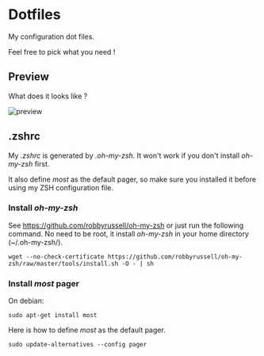 Dotfiles
========

My configuration dot files.

Feel free to pick what you need !

Preview
-------

What does it looks like ?

![preview](https://raw.github.com/dwogsi/dotfiles/master/preview.png)


.zshrc
------

My *.zshrc* is generated by *.oh-my-zsh*. It won't work if you don't install *oh-my-zsh* first.

It also define *most* as the default pager, so make sure you installed it before using my ZSH configuration file.

### Install *oh-my-zsh*

See https://github.com/robbyrussell/oh-my-zsh or just
run the following command. No need to be root, it install
*oh-my-zsh* in your home directory (~/.oh-my-zsh/).

    wget --no-check-certificate https://github.com/robbyrussell/oh-my-zsh/raw/master/tools/install.sh -O - | sh

### Install *most* pager

On debian:

    sudo apt-get install most

Here is how to define *most* as the default pager.

    sudo update-alternatives --config pager


